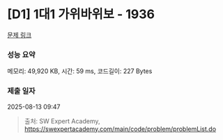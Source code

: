 # [D1] 1대1 가위바위보 - 1936 

[문제 링크](https://swexpertacademy.com/main/code/problem/problemDetail.do?contestProbId=AV5PjKXKALcDFAUq) 

### 성능 요약

메모리: 49,920 KB, 시간: 59 ms, 코드길이: 227 Bytes

### 제출 일자

2025-08-13 09:47



> 출처: SW Expert Academy, https://swexpertacademy.com/main/code/problem/problemList.do